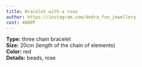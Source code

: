 ```yaml
---
title: Bracelet with a rose  
author: https://instagram.com/dedra_fun_jewellery  
cost: 4000₸  
---
```

**Type:** three chain bracelet  
**Size:** 20cm (length of the chain of elements)  
**Color:** red  
**Details:** beads, rose  